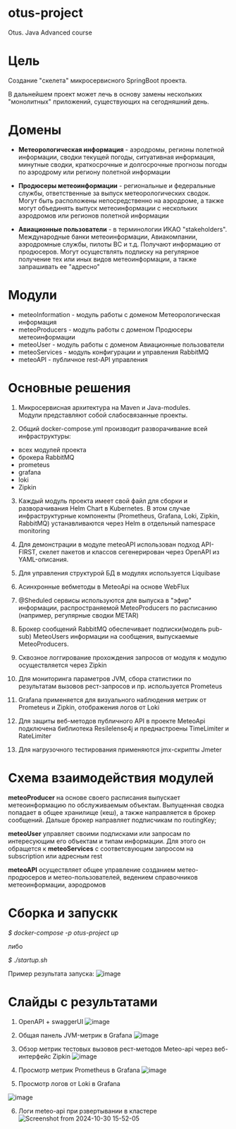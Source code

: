 # otus-project
Otus. Java Advanced course

# Цель
Создание "скелета" микросервисного SpringBoot проекта.

В дальнейшем  проект может лечь в основу замены нескольких "монолитных" приложений,
существующих на сегодняшний день.

# Домены
- **Метеорологическая информация** - аэродромы, регионы полетной информации, сводки текущей погоды, ситуативная информация, минутные сводки, краткосрочные и долгосрочные прогнозы погоды по аэродрому или региону полетной информации  
  
- **Продюсеры метеоинформации** - региональные и федеральные службы, ответственные за выпуск метеорологических сводок. Могут быть расположены непосредственно на аэродроме, а также могут объединять выпуск метеоинформации с нескольких аэродромов или регионов полетной информации  
  
 - **Авиационные пользователи** - в терминологии ИКАО "stakeholders". Международные банки метеоинформации, Авиакомпании, аэродромные службы, пилоты ВС и т.д.  Получают информацию от продюсеров. Могут осуществлять подписку на регулярное получение тех или иных видов метеоинформации, а также запрашивать ее "адресно"  

# Модули

- meteoInformation - модуль работы с доменом Метеорологическая информация
- meteoProducers - модуль работы с доменом Продюсеры метеоинформации
- meteoUser - модуль работы с доменом Авиационные пользователи
- meteoServices - модуль конфигурации и управления RabbitMQ
- meteoAPI - публичное rest-API управления 


# Основные решения

1. Микросервисная архитектура на Maven и Java-modules.  
Модули представляют собой слабосвязанные проекты.

2. Общий docker-compose.yml производит разворачивание всей инфраструктуры:
 - всех модулей проекта
 - брокера RabbitMQ
 - prometeus
 - grafana
 - loki
 - Zipkin
   
3. Каждый модуль проекта имеет свой файл для сборки и разворачивания Helm Chart в Kubernetes.
   В этом случае инфраструктурные компоненты (Prometheus, Grafana, Loki, Zipkin, RabbitMQ) устанавливаются через Helm в отдельный namespace monitoring 
 
4. Для демонстрации в модуле meteoAPI использован подход API-FIRST, скелет пакетов и классов сегенерирован через OpenAPI из YAML-описания.  

5. Для управления структурой БД в модулях используется Liquibase  

6. Асинхронные вебметоды в MeteoApi на основе WebFlux

7. @Sheduled сервисы используются для выпуска в "эфир" информации, распространяемой MeteoProducers по расписанию (например, регулярные сводки METAR)

8. Брокер сообщений RabbitMQ обеспечивает подписки(модель pub-sub) MeteoUsers информации на сообщения, выпускаемые MeteoProducers.   

9. Сквозное логгирование прохождения запросов от модуля к модулю осуществляется через Zipkin

10. Для мониторинга параметров JVM, сбора статистики по результатам вызовов рест-запросов и пр. используется Prometeus

11. Grafana применяется для визуального наблюдения метрик от Prometeus и Zipkin, отображения логов от Loki
12. Для защиты веб-методов публичного API в проекте MeteoApi подключена библиотека Resilelense4j и преднастроены TimeLimiter и RateLimiter

13. Для нагрузочного тестирования применяются jmx-скрипты Jmeter

# Схема взаимодействия модулей

**meteoProducer** на основе своего расписания выпускает метеоинформацию по обслуживаемым объектам. Выпущенная сводка попадает в общее хранилище (кеш),  а также направляется в брокер сообщений. Дальше брокер направляет подписчикам по routingKey;

**meteoUser** управляет своими подписками или запросам по интересующим его объектам и типам информации. Для этого он обращется к **meteoServices** с соответсвующим запросом на subscription или адресным rest  

**meteoAPI** осуществляет общее управление созданием метео-продюсеров и метео-пользователей, ведением справочников метеоинформации, аэродромов 

# Сборка и запускк
*$ docker-compose -p otus-project up*

либо 

*$ ./startup.sh*

Пример результата запуска:
![image](https://github.com/user-attachments/assets/074646f5-324e-4829-82b2-324aba61163b)


# Слайды с результатами
1. OpenAPI + swaggerUI
![image](https://github.com/user-attachments/assets/57e6a195-0578-48d5-a66d-23c270229339)

2. Общая панель JVM-метрик в Grafana
![image](https://github.com/user-attachments/assets/68159b92-1d44-4c25-8fc6-f9a3e5aa84bf)

3. Обзор метрик тестовых вызовов рест-методов Meteo-api через веб-интерфейс Zipkin
![image](https://github.com/user-attachments/assets/3ed5b799-3fa1-4d76-a0b4-7929100128b4)

4. Просмотр метрик Prometheus в Grafana
![image](https://github.com/user-attachments/assets/38d83a40-f124-4bad-b31d-e63903efd4cd)

5. Просмотр логов от Loki в Grafana

![image](https://github.com/user-attachments/assets/cab4a82a-d122-43dd-9e74-eb425d0b043d)

6. Логи meteo-api при рзвертывании в кластере
![Screenshot from 2024-10-30 15-52-05](https://github.com/user-attachments/assets/6af90cc5-ba42-44f0-ace2-fb94c57b1c9f)





   
   
